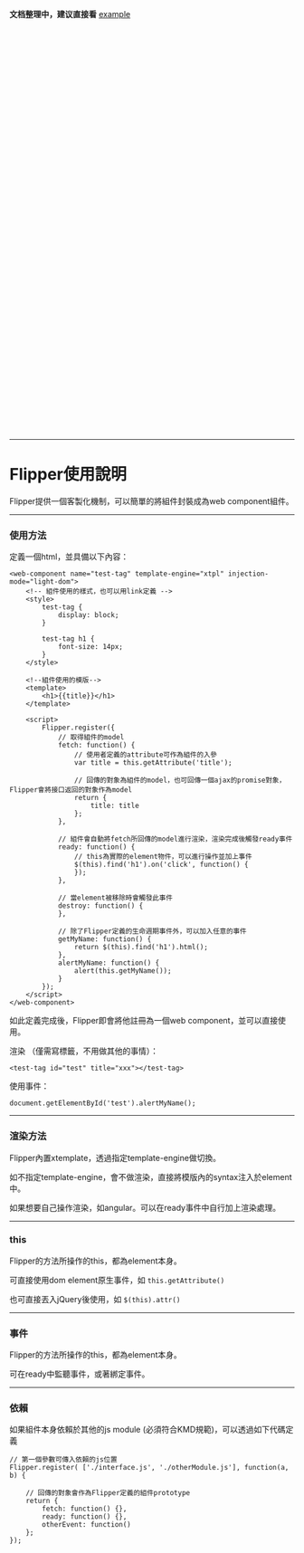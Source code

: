 **文档整理中，建议直接看** [example](http://gitlab.alibaba-inc.com/crm/flipper-examples)

<br><br><br><br><br><br><br><br><br><br><br><br><br><br>
<br><br><br><br><br><br><br><br><br><br><br><br><br><br>
<br><br><br><br><br><br><br><br><br><br><br><br><br><br>

---

Flipper使用說明
==============

Flipper提供一個客製化機制，可以簡單的將組件封裝成為web component組件。

---

### 使用方法

定義一個html，並具備以下內容：

    <web-component name="test-tag" template-engine="xtpl" injection-mode="light-dom">
        <!-- 組件使用的樣式，也可以用link定義 -->
        <style>
            test-tag {
                display: block;
            }
            
            test-tag h1 {
                font-size: 14px;
            }
        </style>
        
        <!--組件使用的模版-->
        <template>
            <h1>{{title}}</h1>
        </template>
        
        <script>
            Flipper.register({
                // 取得組件的model
                fetch: function() {
                    // 使用者定義的attribute可作為組件的入參
                    var title = this.getAttribute('title');
                    
                    // 回傳的對象為組件的model，也可回傳一個ajax的promise對象，Flipper會將接口返回的對象作為model
                    return {
                        title: title
                    };
                },

                // 組件會自動將fetch所回傳的model進行渲染，渲染完成後觸發ready事件
                ready: function() {
                    // this為實際的element物件，可以進行操作並加上事件
                    $(this).find('h1').on('click', function() {
                    });
                },
                
                // 當element被移除時會觸發此事件
                destroy: function() {
                },
                
                // 除了Flipper定義的生命週期事件外，可以加入任意的事件
                getMyName: function() {
                    return $(this).find('h1').html();
                },
                alertMyName: function() {
                    alert(this.getMyName());
                }
            });
        </script>
    </web-component>

如此定義完成後，Flipper即會將他註冊為一個web component，並可以直接使用。

渲染 （僅需寫標籤，不用做其他的事情）：

    <test-tag id="test" title="xxx"></test-tag>
    
使用事件：

    document.getElementById('test').alertMyName();
    
    
---
### 渲染方法

Flipper內置xtemplate，透過指定template-engine做切換。

如不指定template-engine，會不做渲染，直接將模版內的syntax注入於element中。

如果想要自己操作渲染，如angular。可以在ready事件中自行加上渲染處理。


---
### this

Flipper的方法所操作的this，都為element本身。

可直接使用dom element原生事件，如 `this.getAttribute()`

也可直接丟入jQuery後使用，如 `$(this).attr()`


---
### 事件

Flipper的方法所操作的this，都為element本身。

可在ready中監聽事件，或著綁定事件。

---
### 依賴

如果組件本身依賴於其他的js module (必須符合KMD規範)，可以透過如下代碼定義

    // 第一個參數可傳入依賴的js位置
    Flipper.register( ['./interface.js', './otherModule.js'], function(a, b) {
    
        // 回傳的對象會作為Flipper定義的組件prototype
        return {
            fetch: function() {},
            ready: function() {},
            otherEvent: function()
        };
    });

